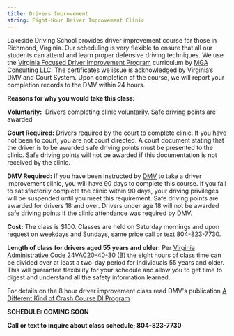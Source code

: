 ```yaml
---
title: Drivers Improvement
string: Eight-Hour Driver Improvement Clinic
---
```

Lakeside Driving School provides driver improvement course for those in Richmond, Virginia. Our scheduling is very flexible to ensure that all our students can attend and learn proper defensive driving techniques. We use the [Virginia Focused Driver Improvement Program](https://drivertraining4virginia.com/) curriculum by [MGA Consulting LLC](https://www.mgaconsulting.co/). The certificates we issue is acknowledged by Virginia’s DMV and Court System. Upon completion of the course, we will report your completion records to the DMV within 24 hours.

**Reasons for why you would take this class:**

**Voluntarily:**  Drivers completing clinic voluntarily. Safe driving points are awarded

**Court Required:** Drivers required by the court to complete clinic. If you have not been to court, you are not court directed. A court document stating that the driver is to be awarded safe driving points must be presented to the clinic. Safe driving points will not be awarded if this documentation is not received by the clinic.

**DMV Required:** If you have been instructed by [DMV](https://www.dmv.virginia.gov/drivers/#points.asp) to take a driver improvement clinic, you will have 90 days to complete this course. If you fail to satisfactorily complete the clinic within 90 days, your driving privileges will be suspended until you meet this requirement. Safe driving points are awarded for drivers 18 and over. Drivers under age 18 will not be awarded safe driving points if the clinic attendance was required by DMV.

**Cost:** The class is $100. Classes are held on Saturday mornings and upon request on weekdays and Sundays, same price call or text 804-823-7730.

**Length of class for drivers aged 55 years and older:** Per [Virginia Administrative Code 24VAC20-40-30 (B)](http://law.lis.virginia.gov/admincode/title24/agency20/chapter40/section30/) the eight hours of class time can be divided over at least a two-day period for individuals 55 years and older. This will guarantee flexibility for your schedule and allow you to get time to digest and understand all the safety information learned.

For details on the 8 hour driver improvement class read DMV's publication [A Different Kind of Crash Course DI Program](http://www.dmv.state.va.us/webdoc/pdf/dmv114.pdf)

**SCHEDULE: COMING SOON**

**Call or text to inquire about class schedule; 804-823-7730**